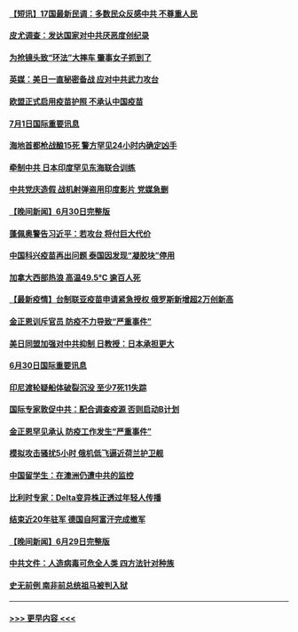 #### [【短讯】17国最新民调：多数民众反感中共 不尊重人民](../pages/prog202/a103155865.md?t=07012351) 
#### [皮尤调查：发达国家对中共厌恶度创纪录](../pages/prog202/a103155839.md?t=07012351) 
#### [为抢镜头致“环法”大摔车 肇事女子抓到了](../pages/prog202/a103155666.md?t=07012351) 
#### [英媒：美日一直秘密备战 应对中共武力攻台](../pages/prog202/a103155725.md?t=07012351) 
#### [欧盟正式启用疫苗护照 不承认中国疫苗](../pages/prog202/a103155681.md?t=07012351) 
#### [7月1日国际重要讯息](../pages/prog202/a103155709.md?t=07012351) 
#### [海地首都枪战酿15死 警方罕见24小时内确定凶手](../pages/prog202/a103155550.md?t=07012351) 
#### [牵制中共 日本印度罕见东海联合训练](../pages/prog202/a103155490.md?t=07012351) 
#### [中共党庆造假 战机射弹盗用印度影片 党媒急删](../pages/prog202/a103155497.md?t=07012351) 
#### [【晚间新闻】6月30日完整版](../pages/prog202/a103155480.md?t=07012351) 
#### [蓬佩奥警告习近平：若攻台 将付巨大代价](../pages/prog202/a103155310.md?t=07012351) 
#### [中国科兴疫苗再出问题 泰国因发现“凝胶块”停用](../pages/prog202/a103154901.md?t=07012351) 
#### [加拿大西部热浪 高温49.5°C 逾百人死](../pages/prog202/a103155022.md?t=07012351) 
#### [【最新疫情】台制联亚疫苗申请紧急授权 俄罗斯新增超2万创新高](../pages/prog202/a103155002.md?t=07012351) 
#### [金正恩训斥官员 防疫不力导致“严重事件”](../pages/prog202/a103154979.md?t=07012351) 
#### [美日同盟加强对中共抑制 日教授：日本承担更大](../pages/prog202/a103154793.md?t=07012351) 
#### [6月30日国际重要讯息](../pages/prog202/a103154787.md?t=07012351) 
#### [印尼渡轮疑船体破裂沉没 至少7死11失踪](../pages/prog202/a103154765.md?t=07012351) 
#### [国际专家敦促中共：配合调查疫源 否则启动B计划](../pages/prog202/a103154726.md?t=07012351) 
#### [金正恩罕见承认 防疫工作发生“严重事件”](../pages/prog202/a103154699.md?t=07012351) 
#### [模拟攻击骚扰5小时 俄机低飞逼近荷兰护卫舰](../pages/prog202/a103154673.md?t=07012351) 
#### [中国留学生：在澳洲仍遭中共的监控](../pages/prog202/a103154655.md?t=07012351) 
#### [比利时专家：Delta变异株正透过年轻人传播](../pages/prog202/a103154563.md?t=07012351) 
#### [结束近20年驻军 德国自阿富汗完成撤军](../pages/prog202/a103154495.md?t=07012351) 
#### [【晚间新闻】6月29日完整版](../pages/prog202/a103154474.md?t=07012351) 
#### [中共文件：人造病毒可危全人类 四方法针对种族](../pages/prog202/a103153274.md?t=07012351) 
#### [史无前例 南非前总统祖马被判入狱](../pages/prog202/a103154170.md?t=07012351) 

----
#### [ >>> 更早内容 <<< ](../indexes/prog202-earlier.md)
